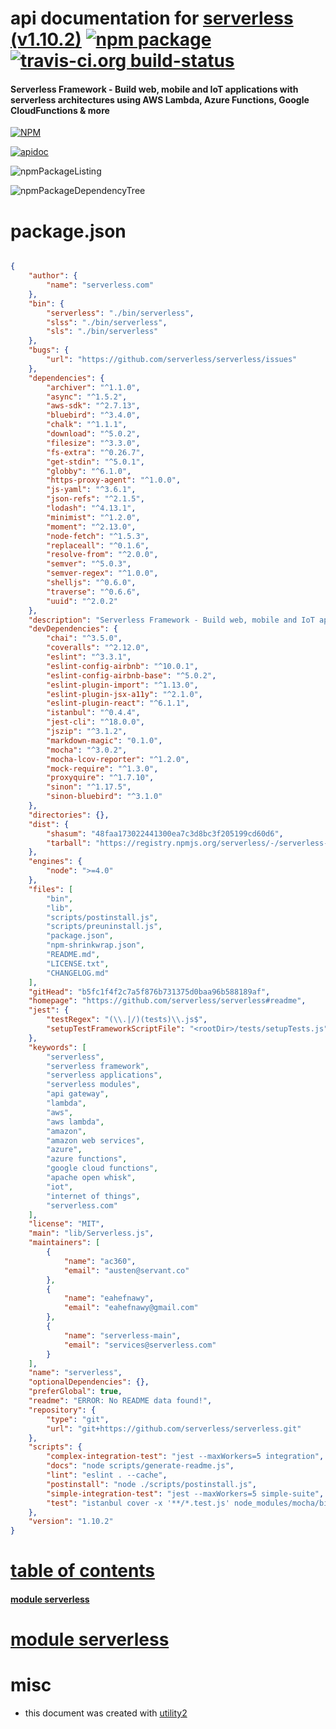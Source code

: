 # api documentation for  [serverless (v1.10.2)](https://github.com/serverless/serverless#readme)  [![npm package](https://img.shields.io/npm/v/npmdoc-serverless.svg?style=flat-square)](https://www.npmjs.org/package/npmdoc-serverless) [![travis-ci.org build-status](https://api.travis-ci.org/npmdoc/node-npmdoc-serverless.svg)](https://travis-ci.org/npmdoc/node-npmdoc-serverless)
#### Serverless Framework - Build web, mobile and IoT applications with serverless architectures using AWS Lambda, Azure Functions, Google CloudFunctions & more

[![NPM](https://nodei.co/npm/serverless.png?downloads=true)](https://www.npmjs.com/package/serverless)

[![apidoc](https://npmdoc.github.io/node-npmdoc-serverless/build/screenCapture.buildNpmdoc.browser._2Fhome_2Ftravis_2Fbuild_2Fnpmdoc_2Fnode-npmdoc-serverless_2Ftmp_2Fbuild_2Fapidoc.html.png)](https://npmdoc.github.io/node-npmdoc-serverless/build/apidoc.html)

![npmPackageListing](https://npmdoc.github.io/node-npmdoc-serverless/build/screenCapture.npmPackageListing.svg)

![npmPackageDependencyTree](https://npmdoc.github.io/node-npmdoc-serverless/build/screenCapture.npmPackageDependencyTree.svg)



# package.json

```json

{
    "author": {
        "name": "serverless.com"
    },
    "bin": {
        "serverless": "./bin/serverless",
        "slss": "./bin/serverless",
        "sls": "./bin/serverless"
    },
    "bugs": {
        "url": "https://github.com/serverless/serverless/issues"
    },
    "dependencies": {
        "archiver": "^1.1.0",
        "async": "^1.5.2",
        "aws-sdk": "^2.7.13",
        "bluebird": "^3.4.0",
        "chalk": "^1.1.1",
        "download": "^5.0.2",
        "filesize": "^3.3.0",
        "fs-extra": "^0.26.7",
        "get-stdin": "^5.0.1",
        "globby": "^6.1.0",
        "https-proxy-agent": "^1.0.0",
        "js-yaml": "^3.6.1",
        "json-refs": "^2.1.5",
        "lodash": "^4.13.1",
        "minimist": "^1.2.0",
        "moment": "^2.13.0",
        "node-fetch": "^1.5.3",
        "replaceall": "^0.1.6",
        "resolve-from": "^2.0.0",
        "semver": "^5.0.3",
        "semver-regex": "^1.0.0",
        "shelljs": "^0.6.0",
        "traverse": "^0.6.6",
        "uuid": "^2.0.2"
    },
    "description": "Serverless Framework - Build web, mobile and IoT applications with serverless architectures using AWS Lambda, Azure Functions, Google CloudFunctions & more",
    "devDependencies": {
        "chai": "^3.5.0",
        "coveralls": "^2.12.0",
        "eslint": "^3.3.1",
        "eslint-config-airbnb": "^10.0.1",
        "eslint-config-airbnb-base": "^5.0.2",
        "eslint-plugin-import": "^1.13.0",
        "eslint-plugin-jsx-a11y": "^2.1.0",
        "eslint-plugin-react": "^6.1.1",
        "istanbul": "^0.4.4",
        "jest-cli": "^18.0.0",
        "jszip": "^3.1.2",
        "markdown-magic": "0.1.0",
        "mocha": "^3.0.2",
        "mocha-lcov-reporter": "^1.2.0",
        "mock-require": "^1.3.0",
        "proxyquire": "^1.7.10",
        "sinon": "^1.17.5",
        "sinon-bluebird": "^3.1.0"
    },
    "directories": {},
    "dist": {
        "shasum": "48faa173022441300ea7c3d8bc3f205199cd60d6",
        "tarball": "https://registry.npmjs.org/serverless/-/serverless-1.10.2.tgz"
    },
    "engines": {
        "node": ">=4.0"
    },
    "files": [
        "bin",
        "lib",
        "scripts/postinstall.js",
        "scripts/preuninstall.js",
        "package.json",
        "npm-shrinkwrap.json",
        "README.md",
        "LICENSE.txt",
        "CHANGELOG.md"
    ],
    "gitHead": "b5fc1f4f2c7a5f876b731375d0baa96b588189af",
    "homepage": "https://github.com/serverless/serverless#readme",
    "jest": {
        "testRegex": "(\\.|/)(tests)\\.js$",
        "setupTestFrameworkScriptFile": "<rootDir>/tests/setupTests.js"
    },
    "keywords": [
        "serverless",
        "serverless framework",
        "serverless applications",
        "serverless modules",
        "api gateway",
        "lambda",
        "aws",
        "aws lambda",
        "amazon",
        "amazon web services",
        "azure",
        "azure functions",
        "google cloud functions",
        "apache open whisk",
        "iot",
        "internet of things",
        "serverless.com"
    ],
    "license": "MIT",
    "main": "lib/Serverless.js",
    "maintainers": [
        {
            "name": "ac360",
            "email": "austen@servant.co"
        },
        {
            "name": "eahefnawy",
            "email": "eahefnawy@gmail.com"
        },
        {
            "name": "serverless-main",
            "email": "services@serverless.com"
        }
    ],
    "name": "serverless",
    "optionalDependencies": {},
    "preferGlobal": true,
    "readme": "ERROR: No README data found!",
    "repository": {
        "type": "git",
        "url": "git+https://github.com/serverless/serverless.git"
    },
    "scripts": {
        "complex-integration-test": "jest --maxWorkers=5 integration",
        "docs": "node scripts/generate-readme.js",
        "lint": "eslint . --cache",
        "postinstall": "node ./scripts/postinstall.js",
        "simple-integration-test": "jest --maxWorkers=5 simple-suite",
        "test": "istanbul cover -x '**/*.test.js' node_modules/mocha/bin/_mocha '!(node_modules)/**/*.test.js' -- --require=sinon-bluebird -R spec --recursive"
    },
    "version": "1.10.2"
}
```



# <a name="apidoc.tableOfContents"></a>[table of contents](#apidoc.tableOfContents)

#### [module serverless](#apidoc.module.serverless)



# <a name="apidoc.module.serverless"></a>[module serverless](#apidoc.module.serverless)



# misc
- this document was created with [utility2](https://github.com/kaizhu256/node-utility2)
